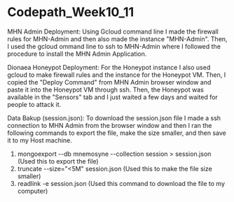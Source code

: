 # Codepath_Week10_11
MHN Admin Deployment: Using Gcloud command line I made the firewall rules for MHN-Admin and then also made the instance "MHN-Admin". Then, I used the gcloud ommand line to ssh to MHN-Admin where I followed the procedure to install the MHN Admin Application.

Dionaea Honeypot Deployment: For the Honeypot instance I also used gcloud to make firewall rules and the instance for the Honeypot VM. Then, I copied the "Deploy Command" from MHN Admin browser window and paste it into the Honeypot VM through ssh. Then, the Honeypot was available in the "Sensors" tab and I just waited a few days and waited for people to attack it.

Data Bakup (session.json): To download the session.json file I made a ssh connection to MHN Admin from the browser window and then I ran the following commands to export the file, make the size smaller, and then save it to my Host machine.
1. mongoexport --db mnemosyne --collection session > session.json (Used this to export the file)
2. truncate --size="<5M" session.json (Used this to make the file size smaller)
3. readlink -e session.json (Used this command to download the file to my computer)
